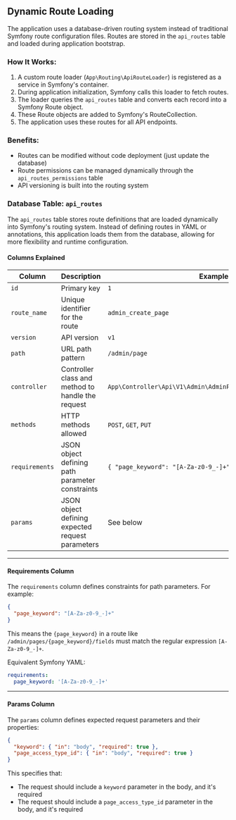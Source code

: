## Dynamic Route Loading

The application uses a database-driven routing system instead of traditional Symfony route configuration files. Routes are stored in the `api_routes` table and loaded during application bootstrap.

### How It Works:

1. A custom route loader (`App\Routing\ApiRouteLoader`) is registered as a service in Symfony's container.
2. During application initialization, Symfony calls this loader to fetch routes.
3. The loader queries the `api_routes` table and converts each record into a Symfony Route object.
4. These Route objects are added to Symfony's RouteCollection.
5. The application uses these routes for all API endpoints.

### Benefits:

- Routes can be modified without code deployment (just update the database)
- Route permissions can be managed dynamically through the `api_routes_permissions` table
- API versioning is built into the routing system

### Database Table: `api_routes`

The `api_routes` table stores route definitions that are loaded dynamically into Symfony's routing system. Instead of defining routes in YAML or annotations, this application loads them from the database, allowing for more flexibility and runtime configuration.

#### Columns Explained

| Column        | Description                                                                                 | Example                                                      |
|--------------|---------------------------------------------------------------------------------------------|--------------------------------------------------------------|
| `id`         | Primary key                                                                                | `1`                                                          |
| `route_name` | Unique identifier for the route                                                            | `admin_create_page`                                          |
| `version`    | API version                                                                               | `v1`                                                         |
| `path`       | URL path pattern                                                                          | `/admin/page`                                                |
| `controller` | Controller class and method to handle the request                                         | `App\Controller\Api\V1\Admin\AdminPageController::createPage` |
| `methods`    | HTTP methods allowed                                                                       | `POST`, `GET`, `PUT`                                         |
| `requirements` | JSON object defining path parameter constraints                                          | `{ "page_keyword": "[A-Za-z0-9_-]+" }`                    |
| `params`     | JSON object defining expected request parameters                                           | See below                                                    |

---

#### Requirements Column
The `requirements` column defines constraints for path parameters. For example:

```json
{
  "page_keyword": "[A-Za-z0-9_-]+"
}
```

This means the `{page_keyword}` in a route like `/admin/pages/{page_keyword}/fields` must match the regular expression `[A-Za-z0-9_-]+`.

Equivalent Symfony YAML:
```yaml
requirements:
  page_keyword: '[A-Za-z0-9_-]+'
```

---

#### Params Column
The `params` column defines expected request parameters and their properties:

```json
{
  "keyword": { "in": "body", "required": true },
  "page_access_type_id": { "in": "body", "required": true }
}
```

This specifies that:
- The request should include a `keyword` parameter in the body, and it's required
- The request should include a `page_access_type_id` parameter in the body, and it's required